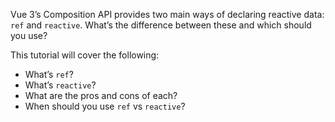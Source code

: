 Vue 3’s Composition API provides two main ways of declaring reactive data: `ref` and `reactive`. What’s the difference between these and which should you use?

This tutorial will cover the following:

- What’s `ref`?
- What’s `reactive`?
- What are the pros and cons of each?
- When should you use `ref` vs `reactive`?

